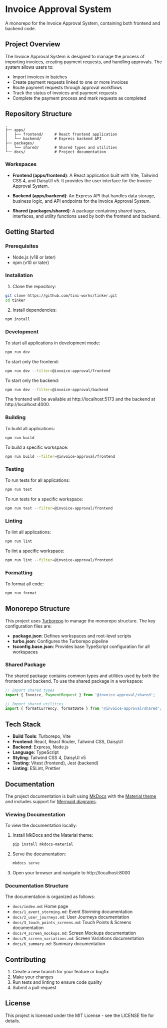 # Invoice Approval System

A monorepo for the Invoice Approval System, containing both frontend and backend code.

## Project Overview

The Invoice Approval System is designed to manage the process of importing invoices, creating payment requests, and handling approvals. The system allows users to:

- Import invoices in batches
- Create payment requests linked to one or more invoices
- Route payment requests through approval workflows
- Track the status of invoices and payment requests
- Complete the payment process and mark requests as completed

## Repository Structure

```
.
├── apps/
│   ├── frontend/     # React frontend application
│   └── backend/      # Express backend API
├── packages/
│   └── shared/       # Shared types and utilities
└── docs/             # Project documentation
```

### Workspaces

- **Frontend (apps/frontend)**: A React application built with Vite, Tailwind CSS 4, and DaisyUI v5. It provides the user interface for the Invoice Approval System.

- **Backend (apps/backend)**: An Express API that handles data storage, business logic, and API endpoints for the Invoice Approval System.

- **Shared (packages/shared)**: A package containing shared types, interfaces, and utility functions used by both the frontend and backend.

## Getting Started

### Prerequisites

- Node.js (v18 or later)
- npm (v10 or later)

### Installation

1. Clone the repository:

```bash
git clone https://github.com/tini-works/tinker.git
cd tinker
```

2. Install dependencies:

```bash
npm install
```

### Development

To start all applications in development mode:

```bash
npm run dev
```

To start only the frontend:

```bash
npm run dev --filter=@invoice-approval/frontend
```

To start only the backend:

```bash
npm run dev --filter=@invoice-approval/backend
```

The frontend will be available at http://localhost:5173 and the backend at http://localhost:4000.

### Building

To build all applications:

```bash
npm run build
```

To build a specific workspace:

```bash
npm run build --filter=@invoice-approval/frontend
```

### Testing

To run tests for all applications:

```bash
npm run test
```

To run tests for a specific workspace:

```bash
npm run test --filter=@invoice-approval/frontend
```

### Linting

To lint all applications:

```bash
npm run lint
```

To lint a specific workspace:

```bash
npm run lint --filter=@invoice-approval/frontend
```

### Formatting

To format all code:

```bash
npm run format
```

## Monorepo Structure

This project uses [Turborepo](https://turbo.build/) to manage the monorepo structure. The key configuration files are:

- **package.json**: Defines workspaces and root-level scripts
- **turbo.json**: Configures the Turborepo pipeline
- **tsconfig.base.json**: Provides base TypeScript configuration for all workspaces

### Shared Package

The shared package contains common types and utilities used by both the frontend and backend. To use the shared package in a workspace:

```typescript
// Import shared types
import { Invoice, PaymentRequest } from '@invoice-approval/shared';

// Import shared utilities
import { formatCurrency, formatDate } from '@invoice-approval/shared';
```

## Tech Stack

- **Build Tools**: Turborepo, Vite
- **Frontend**: React, React Router, Tailwind CSS, DaisyUI
- **Backend**: Express, Node.js
- **Language**: TypeScript
- **Styling**: Tailwind CSS 4, DaisyUI v5
- **Testing**: Vitest (frontend), Jest (backend)
- **Linting**: ESLint, Prettier

## Documentation

The project documentation is built using [MkDocs](https://www.mkdocs.org/) with the [Material theme](https://squidfunk.github.io/mkdocs-material/) and includes support for [Mermaid diagrams](https://mermaid.js.org/).

### Viewing Documentation

To view the documentation locally:

1. Install MkDocs and the Material theme:
   ```bash
   pip install mkdocs-material
   ```

2. Serve the documentation:
   ```bash
   mkdocs serve
   ```

3. Open your browser and navigate to http://localhost:8000

### Documentation Structure

The documentation is organized as follows:

- `docs/index.md`: Home page
- `docs/1_event_storming.md`: Event Storming documentation
- `docs/2_user_journeys.md`: User Journeys documentation
- `docs/3_touch_points_screens.md`: Touch Points & Screens documentation
- `docs/4_screen_mockups.md`: Screen Mockups documentation
- `docs/5_screen_variations.md`: Screen Variations documentation
- `docs/6_summary.md`: Summary documentation

## Contributing

1. Create a new branch for your feature or bugfix
2. Make your changes
3. Run tests and linting to ensure code quality
4. Submit a pull request

## License

This project is licensed under the MIT License - see the LICENSE file for details.


